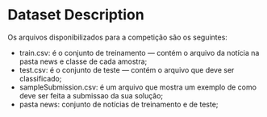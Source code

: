 <h1>Dataset Description</h1>
Os arquivos disponibilizados para a competição são os seguintes:

- train.csv: é o conjunto de treinamento — contém o arquivo da notícia na pasta news e classe de cada amostra;
- test.csv: é o conjunto de teste — contém o arquivo que deve ser classificado;
- sampleSubmission.csv: é um arquivo que mostra um exemplo de como deve ser feita a submissao da sua solução;
- pasta news: conjunto de notícias de treinamento e de teste;

